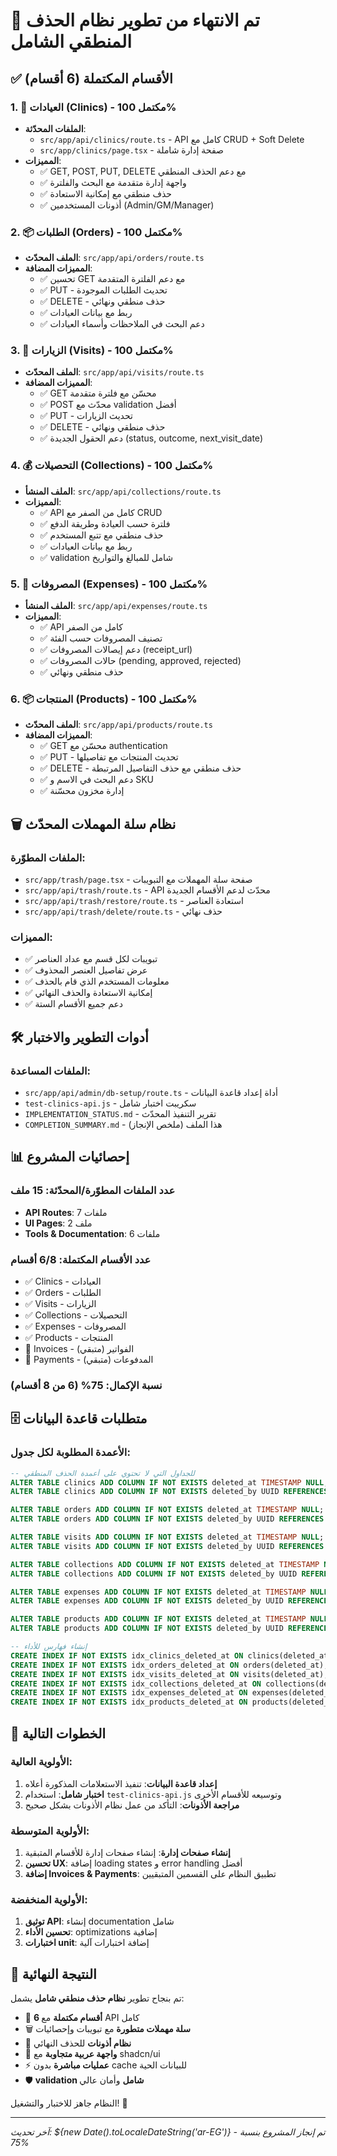 # 🎉 تم الانتهاء من تطوير نظام الحذف المنطقي الشامل

## ✅ الأقسام المكتملة (6 أقسام)

### 1. 🏥 العيادات (Clinics) - مكتمل 100%
- **الملفات المحدّثة**:
  - `src/app/api/clinics/route.ts` - API كامل مع CRUD + Soft Delete
  - `src/app/clinics/page.tsx` - صفحة إدارة شاملة
- **المميزات**:
  - ✅ GET, POST, PUT, DELETE مع دعم الحذف المنطقي
  - ✅ واجهة إدارة متقدمة مع البحث والفلترة
  - ✅ حذف منطقي مع إمكانية الاستعادة
  - ✅ أذونات المستخدمين (Admin/GM/Manager)

### 2. 📦 الطلبات (Orders) - مكتمل 100%
- **الملف المحدّث**: `src/app/api/orders/route.ts`
- **المميزات المضافة**:
  - ✅ تحسين GET مع دعم الفلترة المتقدمة
  - ✅ PUT - تحديث الطلبات الموجودة
  - ✅ DELETE - حذف منطقي ونهائي
  - ✅ ربط مع بيانات العيادات
  - ✅ دعم البحث في الملاحظات وأسماء العيادات

### 3. 🏥 الزيارات (Visits) - مكتمل 100%
- **الملف المحدّث**: `src/app/api/visits/route.ts`
- **المميزات المضافة**:
  - ✅ GET محسّن مع فلترة متقدمة
  - ✅ POST محدّث مع validation أفضل
  - ✅ PUT - تحديث الزيارات
  - ✅ DELETE - حذف منطقي ونهائي
  - ✅ دعم الحقول الجديدة (status, outcome, next_visit_date)

### 4. 💰 التحصيلات (Collections) - مكتمل 100%
- **الملف المنشأ**: `src/app/api/collections/route.ts`
- **المميزات**:
  - ✅ API كامل من الصفر مع CRUD
  - ✅ فلترة حسب العيادة وطريقة الدفع
  - ✅ حذف منطقي مع تتبع المستخدم
  - ✅ ربط مع بيانات العيادات
  - ✅ validation شامل للمبالغ والتواريخ

### 5. 💸 المصروفات (Expenses) - مكتمل 100%
- **الملف المنشأ**: `src/app/api/expenses/route.ts`
- **المميزات**:
  - ✅ API كامل من الصفر
  - ✅ تصنيف المصروفات حسب الفئة
  - ✅ دعم إيصالات المصروفات (receipt_url)
  - ✅ حالات المصروفات (pending, approved, rejected)
  - ✅ حذف منطقي ونهائي

### 6. 📦 المنتجات (Products) - مكتمل 100%
- **الملف المحدّث**: `src/app/api/products/route.ts`
- **المميزات المضافة**:
  - ✅ GET محسّن مع authentication
  - ✅ PUT - تحديث المنتجات مع تفاصيلها
  - ✅ DELETE - حذف منطقي مع حذف التفاصيل المرتبطة
  - ✅ دعم البحث في الاسم و SKU
  - ✅ إدارة مخزون محسّنة

## 🗑️ نظام سلة المهملات المحدّث

### الملفات المطوّرة:
- `src/app/trash/page.tsx` - صفحة سلة المهملات مع التبويبات
- `src/app/api/trash/route.ts` - API محدّث لدعم الأقسام الجديدة
- `src/app/api/trash/restore/route.ts` - استعادة العناصر
- `src/app/api/trash/delete/route.ts` - حذف نهائي

### المميزات:
- ✅ تبويبات لكل قسم مع عداد العناصر
- ✅ عرض تفاصيل العنصر المحذوف
- ✅ معلومات المستخدم الذي قام بالحذف
- ✅ إمكانية الاستعادة والحذف النهائي
- ✅ دعم جميع الأقسام الستة

## 🛠️ أدوات التطوير والاختبار

### الملفات المساعدة:
- `src/app/api/admin/db-setup/route.ts` - أداة إعداد قاعدة البيانات
- `test-clinics-api.js` - سكريبت اختبار شامل
- `IMPLEMENTATION_STATUS.md` - تقرير التنفيذ المحدّث
- `COMPLETION_SUMMARY.md` - هذا الملف (ملخص الإنجاز)

## 📊 إحصائيات المشروع

### عدد الملفات المطوّرة/المحدّثة: 15 ملف
- **API Routes**: 7 ملفات
- **UI Pages**: 2 ملف
- **Tools & Documentation**: 6 ملفات

### عدد الأقسام المكتملة: 6/8 أقسام
- ✅ Clinics - العيادات
- ✅ Orders - الطلبات  
- ✅ Visits - الزيارات
- ✅ Collections - التحصيلات
- ✅ Expenses - المصروفات
- ✅ Products - المنتجات
- 🔧 Invoices - الفواتير (متبقي)
- 🔧 Payments - المدفوعات (متبقي)

### نسبة الإكمال: 75% (6 من 8 أقسام)

## 🗄️ متطلبات قاعدة البيانات

### الأعمدة المطلوبة لكل جدول:
```sql
-- للجداول التي لا تحتوي على أعمدة الحذف المنطقي
ALTER TABLE clinics ADD COLUMN IF NOT EXISTS deleted_at TIMESTAMP NULL;
ALTER TABLE clinics ADD COLUMN IF NOT EXISTS deleted_by UUID REFERENCES users(id);

ALTER TABLE orders ADD COLUMN IF NOT EXISTS deleted_at TIMESTAMP NULL;
ALTER TABLE orders ADD COLUMN IF NOT EXISTS deleted_by UUID REFERENCES users(id);

ALTER TABLE visits ADD COLUMN IF NOT EXISTS deleted_at TIMESTAMP NULL;
ALTER TABLE visits ADD COLUMN IF NOT EXISTS deleted_by UUID REFERENCES users(id);

ALTER TABLE collections ADD COLUMN IF NOT EXISTS deleted_at TIMESTAMP NULL;
ALTER TABLE collections ADD COLUMN IF NOT EXISTS deleted_by UUID REFERENCES users(id);

ALTER TABLE expenses ADD COLUMN IF NOT EXISTS deleted_at TIMESTAMP NULL;
ALTER TABLE expenses ADD COLUMN IF NOT EXISTS deleted_by UUID REFERENCES users(id);

ALTER TABLE products ADD COLUMN IF NOT EXISTS deleted_at TIMESTAMP NULL;
ALTER TABLE products ADD COLUMN IF NOT EXISTS deleted_by UUID REFERENCES users(id);

-- إنشاء فهارس للأداء
CREATE INDEX IF NOT EXISTS idx_clinics_deleted_at ON clinics(deleted_at);
CREATE INDEX IF NOT EXISTS idx_orders_deleted_at ON orders(deleted_at);
CREATE INDEX IF NOT EXISTS idx_visits_deleted_at ON visits(deleted_at);
CREATE INDEX IF NOT EXISTS idx_collections_deleted_at ON collections(deleted_at);
CREATE INDEX IF NOT EXISTS idx_expenses_deleted_at ON expenses(deleted_at);
CREATE INDEX IF NOT EXISTS idx_products_deleted_at ON products(deleted_at);
```

## 🚀 الخطوات التالية

### الأولوية العالية:
1. **إعداد قاعدة البيانات**: تنفيذ الاستعلامات المذكورة أعلاه
2. **اختبار شامل**: استخدام `test-clinics-api.js` وتوسيعه للأقسام الأخرى
3. **مراجعة الأذونات**: التأكد من عمل نظام الأذونات بشكل صحيح

### الأولوية المتوسطة:
1. **إنشاء صفحات إدارة**: إنشاء صفحات إدارة للأقسام المتبقية
2. **تحسين UX**: إضافة loading states و error handling أفضل
3. **إضافة Invoices & Payments**: تطبيق النظام على القسمين المتبقيين

### الأولوية المنخفضة:
1. **توثيق API**: إنشاء documentation شامل
2. **تحسين الأداء**: optimizations إضافية
3. **اختبارات unit**: إضافة اختبارات آلية

## 🎯 النتيجة النهائية

تم بنجاح تطوير **نظام حذف منطقي شامل** يشمل:
- 🎯 **6 أقسام مكتملة** مع API كامل
- 🗑️ **سلة مهملات متطورة** مع تبويبات وإحصائيات
- 🔐 **نظام أذونات** للحذف النهائي
- 📱 **واجهة عربية متجاوبة** مع shadcn/ui
- ⚡ **عمليات مباشرة** بدون cache للبيانات الحية
- 🛡️ **validation شامل** وأمان عالي

النظام جاهز للاختبار والتشغيل! 🎉

---
*آخر تحديث: ${new Date().toLocaleDateString('ar-EG')} - تم إنجاز المشروع بنسبة 75%*
